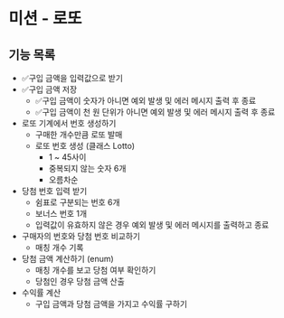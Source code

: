 # 미션 - 로또

## 기능 목록

- ✅구입 금액을 입력값으로 받기
- ✅구입 금액 저장
  - ✅구입 금액이 숫자가 아니면 예외 발생 및 에러 메시지 출력 후 종료
  - ✅구입 금액이 천 원 단위가 아니면 예외 발생 및 에러 메시지 출력 후 종료
- 로또 기계에서 번호 생성하기
  - 구매한 개수만큼 로또 발매
  - 로또 번호 생성 (클래스 Lotto)
    - 1 ~ 45사이
    - 중복되지 않는 숫자 6개
    - 오름차순
- 당첨 번호 입력 받기
  -  쉼표로 구분되는 번호 6개
  - 보너스 번호 1개
  - 입력값이 유효하지 않은 경우 예외 발생 및 에러 메시지를 출력하고 종료
- 구매자의 번호와 당첨 번호 비교하기
  - 매칭 개수 기록
- 당첨 금액 계산하기 (enum)
  - 매칭 개수를 보고 당첨 여부 확인하기
  - 당첨인 경우 당첨 금액 산출
- 수익률 계산
  - 구입 금액과 당첨 금액을 가지고 수익률 구하기